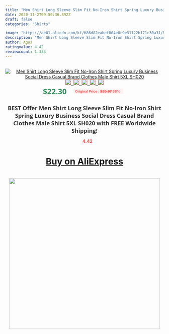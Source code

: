 ```yaml
---
title: "Men Shirt Long Sleeve Slim Fit No-Iron Shirt Spring Luxury Business Social Dress Casual Brand Clothes Male Shirt 5XL SH020"
date: 2020-11-2T09:50:36.892Z
draft: false
categories: "Shirts"

image: "https://ae01.alicdn.com/kf/H86d82eabef004e8c9e31122b171c30a31/Men-Shirt-Long-Sleeve-Slim-Fit-No-Iron-Shirt-Spring-Luxury-Business-Social-Dress-Casual-Brand.jpg"
description: "Men Shirt Long Sleeve Slim Fit No-Iron Shirt Spring Luxury Business Social Dress Casual Brand Clothes Male Shirt 5XL SH020"
author: Agus
ratingvalue: 4.42
reviewcount: 1.333
---
```

<br>
<div style="text-align: center;">
<a href="https://s.click.aliexpress.com/e/_A42Fjf" target="_blank" rel="nofollow noopener noreferrer"><img alt="Men Shirt Long Sleeve Slim Fit No-Iron Shirt Spring Luxury Business Social Dress Casual Brand Clothes Male Shirt 5XL SH020" class="magnifier-image" src="https://ae01.alicdn.com/kf/H86d82eabef004e8c9e31122b171c30a31/Men-Shirt-Long-Sleeve-Slim-Fit-No-Iron-Shirt-Spring-Luxury-Business-Social-Dress-Casual-Brand.jpg_640x640.jpg">
<br>
<img style="border:1px solid salmon" src="https://ae01.alicdn.com/kf/H86d82eabef004e8c9e31122b171c30a31/Men-Shirt-Long-Sleeve-Slim-Fit-No-Iron-Shirt-Spring-Luxury-Business-Social-Dress-Casual-Brand.jpg_120x120.jpg">&nbsp;&nbsp;<img style="border:1px solid salmon" src="https://ae01.alicdn.com/kf/Hed7ee441d48147beabf29831af2cefcfG/Men-Shirt-Long-Sleeve-Slim-Fit-No-Iron-Shirt-Spring-Luxury-Business-Social-Dress-Casual-Brand.jpg_120x120.jpg">&nbsp;&nbsp;<img style="border:1px solid salmon" src="https://ae01.alicdn.com/kf/Hb9388ac7f120485cbfacfc1beae46bb4Q/Men-Shirt-Long-Sleeve-Slim-Fit-No-Iron-Shirt-Spring-Luxury-Business-Social-Dress-Casual-Brand.jpg_120x120.jpg">&nbsp;&nbsp;<img style="border:1px solid salmon" src="https://ae01.alicdn.com/kf/H85d517d809e74535b1c6db19eff1fbedQ/Men-Shirt-Long-Sleeve-Slim-Fit-No-Iron-Shirt-Spring-Luxury-Business-Social-Dress-Casual-Brand.jpg_120x120.jpg">&nbsp;&nbsp;<img style="border:1px solid salmon" src="https://ae01.alicdn.com/kf/Hc8a096c664db47c2bb56f091cac4d437P/Men-Shirt-Long-Sleeve-Slim-Fit-No-Iron-Shirt-Spring-Luxury-Business-Social-Dress-Casual-Brand.jpg_120x120.jpg"></a></div><br0>
<div style="text-align: center;"><span style="background-color: white; border: 0px; box-sizing: border-box; color: seagreen; display: inline-block; font-family: &quot;open sans&quot; , &quot;arial&quot; , &quot;helvetica&quot; , sans-serif , &quot;heiti&quot;; font-size: 24px; font-stretch: inherit; font-weight: 700; line-height: inherit; margin: 0px 10px 0px 0px; padding: 0px; vertical-align: middle;">$22.30 </span>
<span style="background: rgb(255 , 241 , 241); border-radius: 3px; border: 0px; box-sizing: border-box; color: #ff4747; display: inline-block; font-family: inherit; font-size: 12px; font-stretch: inherit; font-style: inherit; font-variant: inherit; font-weight: 600; line-height: inherit; margin: 0px; padding: 2px 5px; transform: scale(0.9); vertical-align: middle;">Original Price : <b style="text-decoration: line-through;">$35.97 </b> 38%&nbsp;&nbsp;</span></div>
<h1 style="color: #333333; display: inline-block; font-family: &quot;open sans&quot; , &quot;arial&quot; , &quot;helvetica&quot; , sans-serif , &quot;heiti&quot;; font-size: 18px; font-stretch: inherit; font-weight: 700; text-align: center;">BEST Offer Men Shirt Long Sleeve Slim Fit No-Iron Shirt Spring Luxury Business Social Dress Casual Brand Clothes Male Shirt 5XL SH020 with FREE Worldwide Shipping!</h1>
<div style="color: #ff4747; text-align: center;">
<img src="https://4.bp.blogspot.com/-M0ZcTcb-5uY/XleCXlxnR4I/AAAAAAAAAEc/OrjgMkXV1oMQFaCRZj5HQwOCBcu3w1FegCPcBGAYYCw/s1600/star.png" style="height: 15px;">&nbsp;<b>4.42</b></div>
<div class="button_cont" align="center"><a class="buynow_a" href="https://s.click.aliexpress.com/e/_A42Fjf" target="_blank" rel="nofollow noopener noreferrer"><H1>Buy on AliExpress</H1></a></div><br>
<div class="separator" style="clear: both; text-align: center;">
<img src="https://lh3.googleusercontent.com/-pTy5HemUv9M/XlePHvY0dAI/AAAAAAAAAE4/0nX5iRUoIWY8eMW9Dpxeirr157OZliDIgCLcBGAsYHQ/s1600/badge.gif" width="480">
</div>
